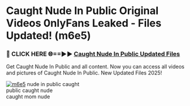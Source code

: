 # Caught Nude In Public Original Videos 0nlyFans Leaked - Files Updated! (m6e5)

<h3>🔴 CLICK HERE 🌐==►► <a href="https://tinyurl.com/4mcuefdz" rel="nofollow">Caught Nude In Public Updated Files</a></h3>

Get Caught Nude In Public and all content. Now you can access all videos and pictures of Caught Nude In Public. New Updated Files 2025!

[![m6e5](https://i.imgur.com/StAQSOY.gif)](https://tinyurl.com/4mcuefdz)
nude in public caught<br>
public caught nude<br>
caught mom nude
